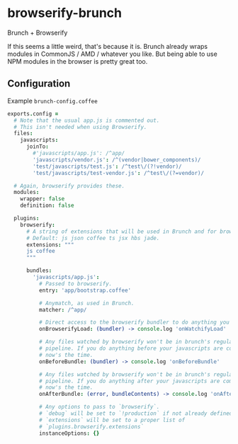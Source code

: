 browserify-brunch
=================

Brunch + Browserify

If this seems a little weird, that's because it is. Brunch already wraps
modules in CommonJS / AMD / whatever you like. But being able to use NPM
modules in the browser is pretty great too.

Configuration
-------------

Example `brunch-config.coffee`

```coffee
exports.config =
  # Note that the usual app.js is commented out.
  # This isn't needed when using Browserify.
  files:
    javascripts:
      joinTo:
        #'javascripts/app.js': /^app/
        'javascripts/vendor.js': /^(vendor|bower_components)/
        'test/javascripts/test.js': /^test\/(?!vendor)/
        'test/javascripts/test-vendor.js': /^test\/(?=vendor)/

  # Again, browserify provides these.
  modules:
    wrapper: false
    definition: false

  plugins:
    browserify:
      # A string of extensions that will be used in Brunch and for browserify.
      # Default: js json coffee ts jsx hbs jade.
      extensions: """
      js coffee
      """

      bundles:
        'javascripts/app.js':
          # Passed to browserify.
          entry: 'app/bootstrap.coffee'

          # Anymatch, as used in Brunch.
          matcher: /^app/

          # Direct access to the browserify bundler to do anything you need.
          onBrowserifyLoad: (bundler) -> console.log 'onWatchifyLoad'

          # Any files watched by browserify won't be in brunch's regular
          # pipeline. If you do anything before your javascripts are compiled,
          # now's the time.
          onBeforeBundle: (bundler) -> console.log 'onBeforeBundle'

          # Any files watched by browserify won't be in brunch's regular
          # pipeline. If you do anything after your javascripts are compiled,
          # now's the time.
          onAfterBundle: (error, bundleContents) -> console.log 'onAfterBundle'

          # Any options to pass to `browserify`.
          # `debug` will be set to `!production` if not already defined.
          # `extensions` will be set to a proper list of
          # `plugins.browserify.extensions`
          instanceOptions: {}
```
